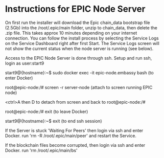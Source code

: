 # Instructions for EPIC Node Server

On first run the installer will download the Epic chain_data bootstrap file (2.5Gb) into the /root/.epic/main folder, unzip to chain_data, then delete the .zip file. This takes approx 10 minutes depending on your internet connection. You can follow the install process by selecting the Service Logs on the Service Dashboard right after first Start. The Service Logs screen will not show the current status when the node server is running (see below).

Access to the EPIC Node Server is done through ssh. Setup and run ssh, login as user:start9

start9@{hostname}:\~$ sudo docker exec -it epic-node.embassy bash (to enter Docker)

root@epic-node:/# screen -r server-node (attach to screen running EPIC node)

\<ctrl>A then D to detach from screen and back to root@epic-node:/#

root@epic-node:/# exit (to leave Docker)

start9@{hostname}:\~$ exit (to end ssh session)

If the Server is stuck 'Waiting For Peers' then login via ssh and enter Docker. run 'rm -R /root/.epic/main/peer' and restart the Service.

If the blockchain files become corrupted, then login via ssh and enter Docker. run 'rm /root/.epic/main/bs'



